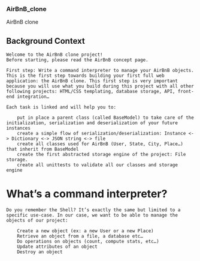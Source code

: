 ### AirBnB_clone
AirBnB clone



## Background Context
    Welcome to the AirBnB clone project!
    Before starting, please read the AirBnB concept page.

    First step: Write a command interpreter to manage your AirBnB objects.
    This is the first step towards building your first full web application: the AirBnB clone. This first step is very important because you will use what you build during this project with all other following projects: HTML/CSS templating, database storage, API, front-end integration…

    Each task is linked and will help you to:

        put in place a parent class (called BaseModel) to take care of the initialization, serialization and deserialization of your future instances
        create a simple flow of serialization/deserialization: Instance <-> Dictionary <-> JSON string <-> file
        create all classes used for AirBnB (User, State, City, Place…) that inherit from BaseModel
        create the first abstracted storage engine of the project: File storage.
        create all unittests to validate all our classes and storage engine
# What’s a command interpreter?
    Do you remember the Shell? It’s exactly the same but limited to a specific use-case. In our case, we want to be able to manage the objects of our project:

        Create a new object (ex: a new User or a new Place)
        Retrieve an object from a file, a database etc…
        Do operations on objects (count, compute stats, etc…)
        Update attributes of an object
        Destroy an object
